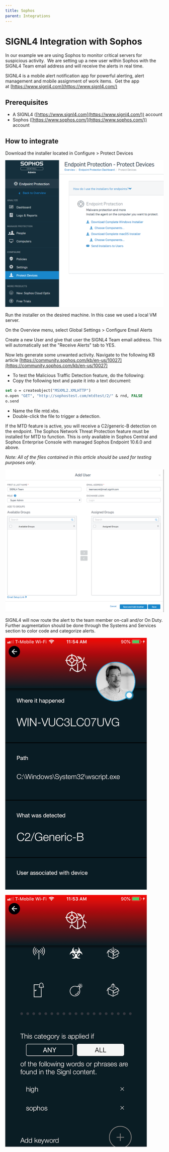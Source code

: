 ```yaml
---
title: Sophos
parent: Integrations
---
```


# SIGNL4 Integration with Sophos

In our example we are using Sophos to monitor critical servers for suspicious activity.  We are setting up a new user within Sophos with the SIGNL4 Team email address and will receive the alerts in real time.

SIGNL4 is a mobile alert notification app for powerful alerting, alert management and mobile assignment of work items.  Get the app at [https://www.signl4.com](https://www.signl4.com/)

## Prerequisites

- A SIGNL4 ([https://www.signl4.com](https://www.signl4.com/)) account
- Sophos ([https://www.sophos.com/](https://www.sophos.com/)) account

## How to integrate

Download the installer located in Configure > Protect Devices

![Sophos Devices ](sophos-devices.png)

Run the installer on the desired machine. In this case we used a local VM server.

On the Overview menu, select Global Settings > Configure Email Alerts

Create a new User and give that user the SIGNL4 Team email address. This will automatically set the "Receive Alerts" tab to YES.

Now lets generate some unwanted activity. Navigate to the following KB article [https://community.sophos.com/kb/en-us/10027](https://community.sophos.com/kb/en-us/10027)

- To test the Malicious Traffic Detection feature, do the following:
- Copy the following text and paste it into a text document:

```vb
set o = createobject("MSXML2.XMLHTTP")
o.open "GET", "http://sophostest.com/mtdtest/2/" & rnd, FALSE
o.send
```

- Name the file mtd.vbs.
- Double-click the file to trigger a detection.

If the MTD feature is active, you will receive a C2/generic-B detection on the endpoint. The Sophos Network Threat Protection feature must be installed for MTD to function. This is only available in Sophos Central and Sophos Enterprise Console with managed Sophos Endpoint 10.6.0 and above.

_Note: All of the files contained in this article should be used for testing purposes only._

![Sophos Add User](sophos-add-user.png)

SIGNL4 will now route the alert to the team member on-call and/or On Duty. Further augmentation should be done through the Systems and Services section to color code and categorize alerts.

![Sophos Alert 1](sophos-alert-1.png)

![Sophos Alert 2](sophos-alert-2.png)
